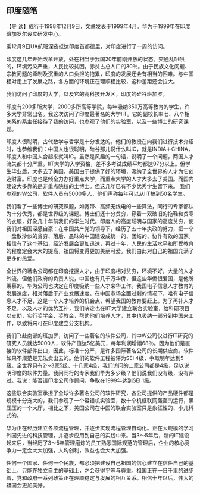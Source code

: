 ## 印度随笔



【导  读】成行于1998年12月9日，文章发表于1999年4月。华为于1999年在印度班加罗尔设立研发中心。



乘12月9日UA航班深夜抵达印度首都德里，对印度进行了一周的访问。

印度这几年开始改革开放，处在相当于我国20年前刚开放的状态。交通乱哄哄的，环境污染严重，人民比较贫困，赤贫占总人口的30％。由于民族文化问题、宗教问题的牵制及沉重的人口负担的拖累，印度的发展还会有相当的困难。与中国相对走上了发展之路，各方面的环境正在理顺相比较，这种差距还会拉大。

我们访问了印度的大学，以及它的高科技开发区，印度的硅谷班加罗。

印度有200多所大学，2000多所高等学院，每年吸纳350万高等教育的学生，许多大学非常出名。我这次访问了印度最著名的大学IIT。它的副校长率七、八个相关系的系主任接待了我的访问，也参观了他们的实验室，以及一些博士的研究课题。

印度人很聪明，古代数学与哲学是十分发达的。他们的教授在向我们进行技术介绍时，也恭维我们：中国人也很聪明，硅谷那儿说什么叫IC，就是INDIA＋CHINA，印度人和中国人合起来就叫IC。虽然是风趣的一句话，说明了一个问题，两国人才流失都十分严重。IIT大学的入学资格，差不多考试成绩平均都达97分以上。但学生毕业后，大多去了美国。美国由于提供了好的环境，吸纳了全世界的人才为它创造财富。印度也是倾全力办好重点大学，而重点大学的人才大多去了美国。而国内建设大多靠的是非重点院校的土博士。但这几年已有不少优秀学生留下来。 我们参观的W公司，软件人员有5000多人，他们声称每年可以从IIT搞到50名学生。

我们看了一些博士的研究课题，如宽带、高频无线电的一些算法，同行的专家都认为十分优秀，都是世界级的课题。博士们还十分贫穷，穿着一双破旧的拖鞋和贫寒的衣服，好象几十年前我们的学生时代。印度人的高度聪明与国家的高度贫穷，使我们对祖国深感自豪：在中国共产党的领导下，经历了五十年执政的努力，把一个一盘散沙似的贫穷、落后、愚昧的中国建设成统一的、团结的、协作有效的国家。相信有了这个基础，经济发展会更加迅速，再过十年，人民的生活水平和所受教育的程度定会大大的提高，祖国将变得更加美丽可爱。我们由此对自己的祖国充满了更多的热爱。

全世界的著名公司都在印度挖掘人才，由于印度相对贫穷，环境不好，大量的人才外流。但他们政府的负责人说，中国也有几千万华侨，但这些华侨很爱国，是他所羡慕的。华为公司也决定在印度吸纳一些人才来华工作。我国电子信息人才教育的发展速度，相对落后于产业发展速度。在中国市场全面过剩的情况下，唯有电子信息人才不足，这是一个人才培养的机会点，希望我国的教育要赶上。为了再补人才不足，以及人才的优势互补，我们决定也在IIT大学建立联合实验室，给科研项目以支助，实行奖学金、奖教金，帮助他们培养人才，其中也吸纳一部分到中国来工作，以致将来可在印度建立分支机构。

我们飞赴南部的班加罗，访问了一些著名的软件公司，其中W公司仅进行IT研究的研究人员就达5000人，软件产值达5亿美元，每年利润增幅68％。因为他们是直接的软件部件出口，因此，标准十分严，是许多国际著名公司的长期供应商。软件如果不规范是无法卖出去的。他们的软件工程被评为SEI 4级，争取明年达到5级。全世界只有2～3家5级、十几家4级，我们访问的二家公司都是4级，足以说明印度的软件力量。我问同行的专家我们华为多少级？他们说我们没有级，没有评过。我说：能否请印度公司作顾问，争取在1999年达到SEI 1级。

这些联合实验室承担了全球许多著名公司的软件研究，各公司提供的产品硬件都是规模十分宠大的，我们参观了一个容错机实验室，数十个机框联网轰轰的运行，黑压压的一个大厅，相比之下，美国公司在中国的联合实验室只是象征性的、小儿科式的。

华为正在经历建立各项流程管理，并逐步实现流程管理自动化。正在大规模的学习外国先进的科技管理，并逐步应用到自己的实践中来。当3～5年后，新的IT建设起来后，当经历了3～5年管理磨炼的员工熟悉国际规范的管理后，企业的核心竞争力一定会大大加强，人均创利，效益也会大大加强。

任何一个国家、任何一个民族，都必须把建设自己祖国的信心建立在信任自己的基础上，只能在独立自主的基础上，才会获得平等与尊重。祖国正在一日千里的进步着，党和政府一系列政策正在理顺稳定与发展的相互关系。相信十年以后，伟大的祖国会更加美好。
